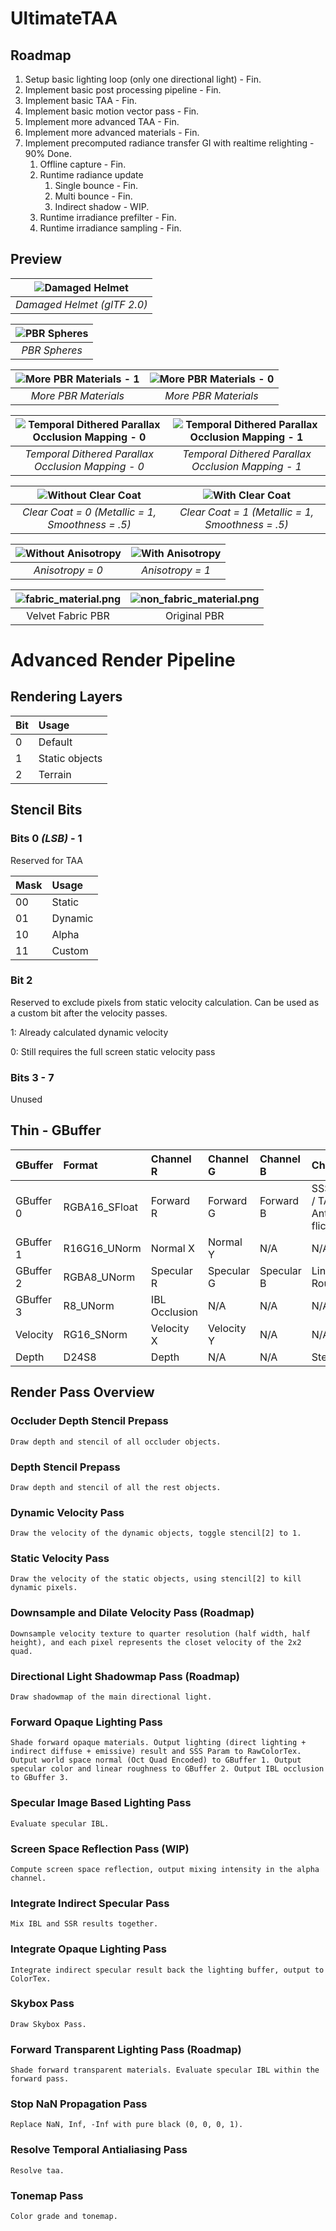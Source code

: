 # UltimateTAA

## Roadmap

1. Setup basic lighting loop (only one directional light) - Fin.
2. Implement basic post processing pipeline - Fin.
3. Implement basic TAA - Fin.
4. Implement basic motion vector pass - Fin.
5. Implement more advanced TAA - Fin.
6. Implement more advanced materials - Fin.
7. Implement precomputed radiance transfer GI with realtime relighting - 90% Done.
   1. Offline capture - Fin.
   2. Runtime radiance update
      1. Single bounce - Fin.
      2. Multi bounce - Fin.
      3. Indirect shadow - WIP.
   3. Runtime irradiance prefilter - Fin.
   4. Runtime irradiance sampling - Fin.

## Preview
|![Damaged Helmet](https://s2.loli.net/2022/01/25/Vo3DmB1CNzSR4Yd.png)|
|:--:|
|*Damaged Helmet (glTF 2.0)*|

|![PBR Spheres](https://s2.loli.net/2022/01/25/UMAF5EV8Tzys2jk.png)|
|:--:|
|*PBR Spheres*|

|![More PBR Materials - 1](https://s2.loli.net/2022/03/21/F2UDa1fZuAm8xnv.png)|![More PBR Materials - 0](https://s2.loli.net/2022/01/25/EfDWN8nrlavX5Rc.png)|
|:--:|:--:|
|*More PBR Materials*|*More PBR Materials*|

|![Temporal Dithered Parallax Occlusion Mapping - 0](https://s2.loli.net/2022/03/21/zikSqJVCgGAtrus.png)|![Temporal Dithered Parallax Occlusion Mapping - 1](https://s2.loli.net/2022/03/21/rTpoxZqD5PFH4XI.png)|
|:--:|:--:|
|*Temporal Dithered Parallax Occlusion Mapping - 0*|*Temporal Dithered Parallax Occlusion Mapping - 1*|

|![Without Clear Coat](https://s2.loli.net/2022/03/23/MybepV257dfnHkU.png)|![With Clear Coat](https://s2.loli.net/2022/03/23/e3Il7Vtc4XCERSH.png)|
|:--:|:--:|
|*Clear Coat = 0 (Metallic = 1, Smoothness = .5)*|*Clear Coat = 1 (Metallic = 1, Smoothness = .5)*|

|![Without Anisotropy](https://s2.loli.net/2022/03/23/sQjldm6bgTtcLIv.png)|![With Anisotropy](https://s2.loli.net/2022/03/23/pVTKQrqxPHjRwOm.png)|
|:--:|:--:|
|*Anisotropy = 0*|*Anisotropy = 1*|

|![fabric_material.png](https://s2.loli.net/2022/03/24/ULAGiqzVlEet9CR.png)|![non_fabric_material.png](https://s2.loli.net/2022/03/24/wkDgsW2LdI8leK4.png)|
|:--:|:--:|
|Velvet Fabric PBR|Original PBR|

 # Advanced Render Pipeline

 ## Rendering Layers

 | Bit   | Usage          |
 | :---- | :------------- |
 | 0     | Default        |
 | 1     | Static objects |
 | 2     | Terrain        |

 ## Stencil Bits

 ### Bits 0 *(LSB)* - 1

 Reserved for TAA

 | Mask  | Usage   |
 | :---- | :------ |
 |  00   | Static  |
 |  01   | Dynamic |
 |  10   | Alpha   |
 |  11   | Custom  |

 ### Bit 2

 Reserved to exclude pixels from static velocity calculation. Can be used as a custom bit after the velocity passes.

 1: Already calculated dynamic velocity
 
 0: Still requires the full screen static velocity pass

 ### Bits 3 - 7

 Unused

 ## Thin - GBuffer

 | GBuffer   | Format            | Channel R       | Channel G  | Channel B       | Channel A                    |
 | :-------- | :---------------- | :-------------- | :--------  | :-------------- | :--------------------------- |
 | GBuffer 0 | RGBA16_SFloat     | Forward R       | Forward G  | Forward B       | SSS Param / TAA Anti-flicker |
 | GBuffer 1 | R16G16_UNorm      | Normal X        | Normal Y   | N/A             | N/A                          | 
 | GBuffer 2 | RGBA8_UNorm       | Specular R      | Specular G | Specular B      | Linear Roughness             |
 | GBuffer 3 | R8_UNorm          | IBL Occlusion   | N/A        | N/A             | N/A                          | 
 | Velocity  | RG16_SNorm        | Velocity X      | Velocity Y | N/A             | N/A                          |
 | Depth     | D24S8             | Depth           | N/A        | N/A             | Stencil                      |

 ## Render Pass Overview

 ### Occluder Depth Stencil Prepass

    Draw depth and stencil of all occluder objects.
 
 ### Depth Stencil Prepass

    Draw depth and stencil of all the rest objects.

 ### Dynamic Velocity Pass

    Draw the velocity of the dynamic objects, toggle stencil[2] to 1.

 ### Static Velocity Pass
    
    Draw the velocity of the static objects, using stencil[2] to kill dynamic pixels.

 ### Downsample and Dilate Velocity Pass (Roadmap)

    Downsample velocity texture to quarter resolution (half width, half height), and each pixel represents the closet velocity of the 2x2 quad.

 ### Directional Light Shadowmap Pass (Roadmap)

    Draw shadowmap of the main directional light.

 ### Forward Opaque Lighting Pass

    Shade forward opaque materials. Output lighting (direct lighting + indirect diffuse + emissive) result and SSS Param to RawColorTex. Output world space normal (Oct Quad Encoded) to GBuffer 1. Output specular color and linear roughness to GBuffer 2. Output IBL occlusion to GBuffer 3.

 ### Specular Image Based Lighting Pass

    Evaluate specular IBL.

 ### Screen Space Reflection Pass (WIP)

    Compute screen space reflection, output mixing intensity in the alpha channel.

 ### Integrate Indirect Specular Pass

    Mix IBL and SSR results together.

### Integrate Opaque Lighting Pass

    Integrate indirect specular result back the lighting buffer, output to ColorTex.

### Skybox Pass

    Draw Skybox Pass.

### Forward Transparent Lighting Pass (Roadmap)

    Shade forward transparent materials. Evaluate specular IBL within the forward pass.

### Stop NaN Propagation Pass

    Replace NaN, Inf, -Inf with pure black (0, 0, 0, 1).

### Resolve Temporal Antialiasing Pass

    Resolve taa.

### Tonemap Pass

    Color grade and tonemap.